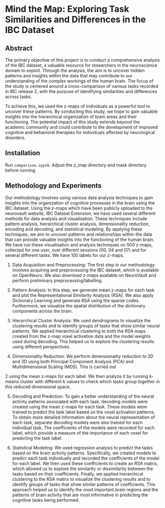 # Mind the Map: Exploring Task Similarities and Differences in the IBC Dataset


## Abstract

The primary objective of this project is to conduct a comprehensive analysis of the IBC dataset, a valuable resource for researchers in the neuroscience domain to exploit. Through the analysis, the aim is to uncover hidden patterns and insights within the data that may contribute to our understanding of the complex workings of the human brain. The focus of the study is centered around a cross-comparison of various tasks recorded in IBC release 2, with the purpose of identifying similarities and differences across tasks.

To achieve this, we used the z-maps of individuals as a powerful tool to uncover these patterns. By conducting this study, we hope to gain valuable insights into the hierarchical organization of brain areas and their functioning. The potential impact of this study extends beyond the academic community and could contribute to the development of improved cognitive and behavioral therapies for individuals affected by neurological disorders.

## Installation

Run `comparison.ipynb`. Adjust the z_map directory and mask directory before running.

## Methodology and Experiments

Our methodology involves using various data analysis techniques to gain insights into the organization of cognitive processes in the brain using the IBC dataset. Using the z-maps which have been publicly uploaded to the neurovault website, IBC Dataset Extension, we have used several different methods for data analysis and visualisation. These techniques include pattern analysis, hierarchical cluster analysis, dimensionality reduction, encoding and decoding, and statistical modeling. By applying these techniques, we aim to uncover patterns and relationships within the data that can provide valuable insights into the functioning of the human brain. We have run these visualisation and analysis techniques on 500 z-maps, collected for one user, over different sessions (00, 04 and 07) and for several different tasks. We have 100 labels for our z-maps.

1. Data Acquisition and Preprocessing: The first step in our methodology involves acquiring and preprocessing the IBC dataset, which is available on OpenNeuro. We also download z-maps available on NeuroVault and perform preliminary preprocessing/labelling.

2. Pattern Analysis: In this step, we generate mean z-maps for each task and plot the Representational Similarity Analysis (RSA). We also apply Dictionary Learning and generate RSA using the sparse codes. Furthermore, we visualize the spatial distribution of the dictionary components across the brain.

3. Hierarchical Cluster Analysis: We used dendrograms to visualize the clustering results and to identify groups of tasks that show similar neural patterns. We applied hierarchical clustering to both the RSA maps created from the z-map voxel activation data and the model weights used during decoding. This helped us to explore the clustering results using different perspectives.

4. Dimensionality Reduction: We perform dimensionality reduction to 2D and 3D using both Principal Component Analysis (PCA) and Multidimensional Scaling (MDS). This is carried out

2 using the mean z-maps for each label. We then analyze it by running k-means cluster with different k values to check which tasks group together in this reduced dimensional space.

5. Decoding and Prediction: To gain a better understanding of the neural activity patterns associated with each task, decoding models were created using the mean z-maps for each task. These models were trained to predict the task label based on the voxel activation patterns. To obtain more detailed information about the neural representation of each task, separate decoding models were also trained for each individual task. The coefficients of the models were recorded for each label, which provide a measure of the importance of each voxel for predicting the task label.

6. Statistical Modeling: We used regression analysis to predict the tasks based on the brain activity patterns. Specifically, we created models to predict each task individually and recorded the coefficients of the model for each label. We then used these coefficients to create an RSA matrix, which allowed us to explore the similarity or dissimilarity between the tasks based on their coefficients. Finally, we applied hierarchical clustering to the RSA matrix to visualize the clustering results and to identify groups of tasks that show similar patterns of coefficients. This approach helped us to identify the most important brain regions and the patterns of brain activity that are most informative in predicting the cognitive tasks being performed.
